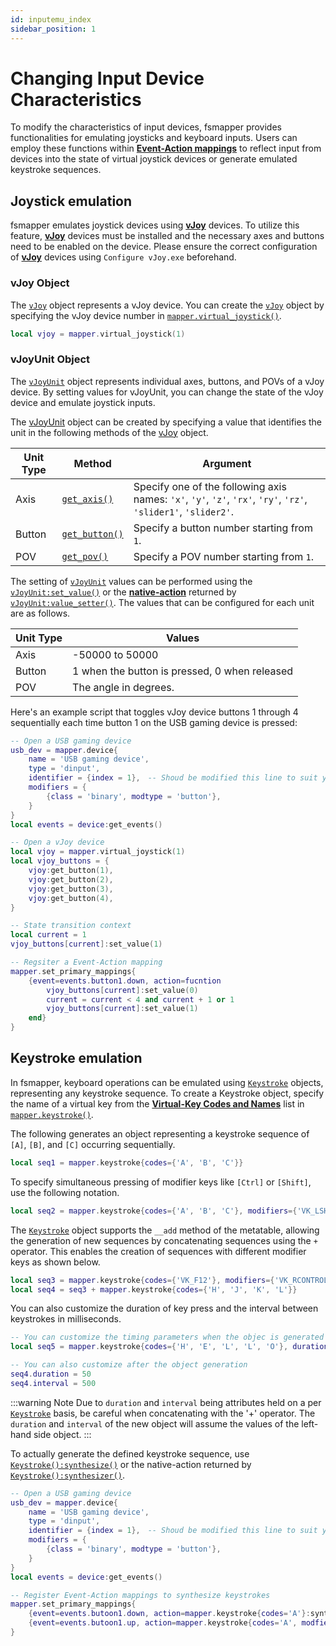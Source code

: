 ```yaml
---
id: inputemu_index
sidebar_position: 1
---
```


# Changing Input Device Characteristics
To modify the characteristics of input devices, fsmapper provides functionalities for emulating joysticks and keyboard inputs.
Users can employ these functions within [**Event-Action mappings**](/guide/event-action-mapping) to reflect input from devices into the state of virtual joystick devices or generate emulated keystroke sequences.

## Joystick emulation
fsmapper emulates joystick devices using [**vJoy**](https://sourceforge.net/projects/vjoystick/) devices.
To utilize this feature, [**vJoy**](https://sourceforge.net/projects/vjoystick/) devices must be installed and the necessary axes and buttons need to be enabled on the device. Please ensure the correct configuration of [**vJoy**](https://sourceforge.net/projects/vjoystick/) devices using `Configure vJoy.exe` beforehand.

### vJoy Object
The [`vJoy`](/libs/mapper/vJoy) object represents a vJoy device.
You can create the [`vJoy`](/libs/mapper/vJoy) object by specifying the vJoy device number in [`mapper.virtual_joystick()`](/libs/mapper/mapper_virtual_joystick).

```lua
local vjoy = mapper.virtual_joystick(1)
```

### vJoyUnit Object
The [`vJoyUnit`](/libs/mapper/vJoyUnit) object represents individual axes, buttons, and POVs of a vJoy device.
By setting values for vJoyUnit, you can change the state of the vJoy device and emulate joystick inputs.

The [vJoyUnit](/libs/mapper/vJoyUnit) object can be created by specifying a value that identifies the unit in the following methods of the [vJoy](/libs/mapper/vJoy) object.

|Unit Type|Method|Argument|
|---------|------|--------|
|Axis|[`get_axis()`](/libs/mapper/vJoy/vJoy-get_axis)|Specify one of the following axis names: `'x'`, `'y'`, `'z'`, `'rx'`, `'ry'`, `'rz'`, `'slider1'`, `'slider2'`.
|Button|[`get_button()`](/libs/mapper/vJoy/vJoy-get_button)|Specify a button number starting from `1`.
|POV|[`get_pov()`](/libs/mapper/vJoy/vJoy-get_pov)|Specify a POV number starting from `1`.

The setting of [`vJoyUnit`](/libs/mapper/vJoyUnit) values can be performed using the [`vJoyUnit:set_value()`](/libs/mapper/vJoyUnit/vJoyUnit-set_value) or the [**native-action**](/guide/event-action-mapping#action) returned by [`vJoyUnit:value_setter()`](/libs/mapper/vJoyUnit/vJoyUnit-value_setter).
The values that can be configured for each unit are as follows.

|Unit Type|Values|
|---------|------|
|Axis|-50000 to 50000
|Button|1 when the button is pressed, 0 when released
|POV|The angle in degrees.

Here's an example script that toggles vJoy device buttons 1 through 4 sequentially each time button 1 on the USB gaming device is pressed:

```lua
-- Open a USB gaming device
usb_dev = mapper.device{
    name = 'USB gaming device',
    type = 'dinput',
    identifier = {index = 1},　-- Shoud be modified this line to suit your environment
    modifiers = {
        {class = 'binary', modtype = 'button'},
    }
}
local events = device:get_events()

-- Open a vJoy device
local vjoy = mapper.virtual_joystick(1)
local vjoy_buttons = {
    vjoy:get_button(1),
    vjoy:get_button(2),
    vjoy:get_button(3),
    vjoy:get_button(4),
}

-- State transition context
local current = 1
vjoy_buttons[current]:set_value(1)

-- Regsiter a Event-Action mapping
mapper.set_primary_mappings{
    {event=events.button1.down, action=fucntion
        vjoy_buttons[current]:set_value(0)
        current = current < 4 and current + 1 or 1
        vjoy_buttons[current]:set_value(1)
    end}
}
```

## Keystroke emulation
In fsmapper, keyboard operations can be emulated using [`Keystroke`](/libs/mapper/Keystroke) objects, representing any keystroke sequence.
To create a Keystroke object, specify the name of a virtual key from the [**Virtual-Key Codes and Names**](keycodes) list in [`mapper.keystroke()`](/libs/mapper/mapper_keystroke).

The following generates an object representing a keystroke sequence of `[A]`, `[B]`, and `[C]` occurring sequentially.
```lua
local seq1 = mapper.keystroke{codes={'A', 'B', 'C'}}
```

To specify simultaneous pressing of modifier keys like `[Ctrl]` or `[Shift]`, use the following notation.
```lua
local seq2 = mapper.keystroke{codes={'A', 'B', 'C'}, modifiers={'VK_LSHIFT', 'VK_LMENU'}}
```

The [`Keystroke`](/libs/mapper/Keystroke) object supports the `__add` method of the metatable, allowing the generation of new sequences by concatenating sequences using the `+` operator.
This enables the creation of sequences with different modifier keys as shown below.
```lua
local seq3 = mapper.keystroke{codes={'VK_F12'}, modifiers={'VK_RCONTROL'}}
local seq4 = seq3 + mapper.keystroke{codes={'H', 'J', 'K', 'L'}}
```

You can also customize the duration of key press and the interval between keystrokes in milliseconds.
```lua
-- You can customize the timing parameters when the objec is generated
local seq5 = mapper.keystroke{codes={'H', 'E', 'L', 'L', 'O'}, duration=100, interval=100}

-- You can also customize after the object generation
seq4.duration = 50
seq4.interval = 500

```

:::warning Note
Due to `duration` and `interval` being attributes held on a per [`Keystroke`](/libs/mapper/Keystroke) basis, be careful when concatenating with the '+' operator. The `duration` and `interval` of the new object will assume the values of the left-hand side object.
:::

To actually generate the defined keystroke sequence, use [`Keystroke():synthesize()`](/libs/mapper/Keystroke/Keystroke-synthesize) or the native-action returned by [`Keystroke():synthesizer()`](/libs/mapper/Keystroke/Keystroke-synthesizer).

```lua
-- Open a USB gaming device
usb_dev = mapper.device{
    name = 'USB gaming device',
    type = 'dinput',
    identifier = {index = 1},　-- Shoud be modified this line to suit your environment
    modifiers = {
        {class = 'binary', modtype = 'button'},
    }
}
local events = device:get_events()

-- Register Event-Action mappings to synthesize keystrokes
mapper.set_primary_mappings{
    {event=events.butoon1.down, action=mapper.keystroke{codes='A'}:synthesizer()},
    {event=events.butoon1.up, action=mapper.keystroke{codes='A', modfiers='VK_LCONTROL'}:synthesizer()},
}
```